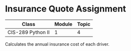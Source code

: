 # Insurance Quote Assignment

|Class|Module|Topic|
|-----|------|-----|
|CIS-289 Python II|1|4|

Calculates the annual insurance cost of each driver.
